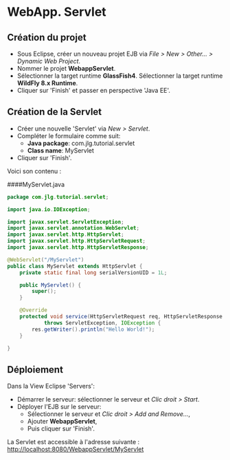 WebApp. Servlet
====================

Création du projet
------------------

- Sous Eclipse, créer un nouveau projet EJB via
  *File > New > Other... > Dynamic Web Project*.
- Nommer le projet **WebappServlet**.
- Sélectionner la target runtime **GlassFish4**.
  <jboss>
  Sélectionner la target runtime **WildFly 8.x Runtime**.
  </jboss>
- Cliquer sur 'Finish' et passer en perspective 'Java EE'.


Création de la Servlet
----------------------

- Créer une nouvelle 'Servlet' via *New > Servlet*.
- Compléter le formulaire comme suit:
	- **Java package**: com.jlg.tutorial.servlet
	- **Class name**: MyServlet
- Cliquer sur 'Finish'.

Voici son contenu :

####MyServlet.java
```java
package com.jlg.tutorial.servlet;

import java.io.IOException;

import javax.servlet.ServletException;
import javax.servlet.annotation.WebServlet;
import javax.servlet.http.HttpServlet;
import javax.servlet.http.HttpServletRequest;
import javax.servlet.http.HttpServletResponse;

@WebServlet("/MyServlet")
public class MyServlet extends HttpServlet {
	private static final long serialVersionUID = 1L;

	public MyServlet() {
		super();
	}

	@Override
	protected void service(HttpServletRequest req, HttpServletResponse res)
			throws ServletException, IOException {
		res.getWriter().println("Hello World!");
	}

}

```


Déploiement
-----------

Dans la View Eclipse 'Servers':

- Démarrer le serveur: sélectionner le serveur et *Clic droit > Start*.
- Déployer l'EJB sur le serveur:
	- Sélectionner le serveur et *Clic droit > Add and Remove...*,
	- Ajouter **WebappServlet**,
	- Puis cliquer sur 'Finish'.

La Servlet est accessible à l'adresse suivante :
[http://localhost:8080/WebappServlet/MyServlet](http://localhost:8080/WebappServlet/MyServlet)